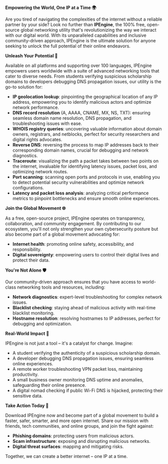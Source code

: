 **Empowering the World, One IP at a Time 🌍**

Are you tired of navigating the complexities of the internet without a reliable partner by your side? Look no further than **IPEngine**, the 100% free, open-source global networking utility that's revolutionizing the way we interact with our digital world. With its unparalleled capabilities and inclusive community-driven approach, IPEngine is the ultimate solution for anyone seeking to unlock the full potential of their online endeavors.

**Unleash Your Potential 🚀**

Available on all platforms and supporting over 100 languages, IPEngine empowers users worldwide with a suite of advanced networking tools that cater to diverse needs. From students verifying suspicious scholarship domains to developers debugging DNS propagation issues, our utility is the go-to solution for:

*   **IP geolocation lookup**: pinpointing the geographical location of any IP address, empowering you to identify malicious actors and optimize network performance.
*   **DNS record resolution** (A, AAAA, CNAME, MX, NS, TXT): ensuring seamless domain name resolution, DNS propagation, and troubleshooting issues with ease.
*   **WHOIS registry queries**: uncovering valuable information about domain owners, registrars, and netblocks, perfect for security researchers and digital rights advocates.
*   **Reverse DNS**: reversing the process to map IP addresses back to their corresponding domain names, crucial for debugging and network diagnostics.
*   **Traceroute**: visualizing the path a packet takes between two points on the internet, invaluable for identifying latency issues, packet loss, and optimizing network routes.
*   **Port scanning**: scanning open ports and protocols in use, enabling you to detect potential security vulnerabilities and optimize network configurations.
*   **Latency and packet loss analysis**: analyzing critical performance metrics to pinpoint bottlenecks and ensure smooth online experiences.

**Join the Global Movement 🌐**

As a free, open-source project, IPEngine operates on transparency, collaboration, and community engagement. By contributing to our ecosystem, you'll not only strengthen your own cybersecurity posture but also become part of a global movement advocating for:

*   **Internet health**: promoting online safety, accessibility, and responsibility.
*   **Digital sovereignty**: empowering users to control their digital lives and protect their data.

**You're Not Alone 🛡️**

Our community-driven approach ensures that you have access to world-class networking tools and resources, including:

*   **Network diagnostics**: expert-level troubleshooting for complex network issues.
*   **Blacklist checking**: staying ahead of malicious activity with real-time blacklist monitoring.
*   **Hostname resolution**: resolving hostnames to IP addresses, perfect for debugging and optimization.

**Real-World Impact 📡**

IPEngine is not just a tool – it's a catalyst for change. Imagine:

*   A student verifying the authenticity of a suspicious scholarship domain.
*   A developer debugging DNS propagation issues, ensuring seamless online experiences.
*   A remote worker troubleshooting VPN packet loss, maintaining productivity.
*   A small business owner monitoring DNS uptime and anomalies, safeguarding their online presence.
*   A digital nomad checking if public Wi-Fi DNS is hijacked, protecting their sensitive data.

**Take Action Today 🚀**

Download IPEngine now and become part of a global movement to build a faster, safer, smarter, and more open internet. Share our mission with friends, tech communities, and online groups, and join the fight against:

*   **Phishing domains**: protecting users from malicious actors.
*   **Scam infrastructure**: exposing and disrupting malicious networks.
*   **Digital threat surfaces**: mapping and mitigating risks.

Together, we can create a better internet – one IP at a time.